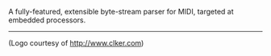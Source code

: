 A fully-featured, extensible byte-stream parser for MIDI, targeted at embedded processors.


---

(Logo courtesy of http://www.clker.com)